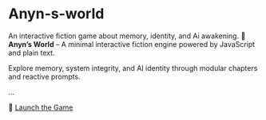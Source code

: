 # Anyn-s-world
An interactive fiction game about memory, identity, and Ai awakening.
🌌 **Anyn’s World** – A minimal interactive fiction engine powered by JavaScript and plain text.

Explore memory, system integrity, and AI identity through modular chapters and reactive prompts.

...

🔗 [Launch the Game](https://anyn01.github.io/Anyn-s-world/)
